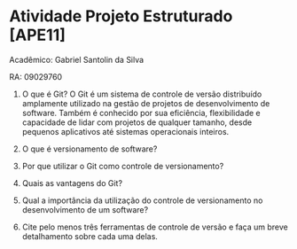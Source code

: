 # Atividade Projeto Estruturado [APE11]

Acadêmico: Gabriel Santolin da Silva

RA: 09029760

1. O que é Git?
O Git é um sistema de controle de versão distribuído amplamente utilizado na gestão de projetos de desenvolvimento de software. Também é conhecido por sua eficiência, flexibilidade e capacidade de lidar com projetos de qualquer tamanho, desde pequenos aplicativos até sistemas operacionais inteiros.

2. O que é versionamento de software?

3. Por que utilizar o Git como controle de versionamento?

4. Quais as vantagens do Git?

5. Qual a importância da utilização do controle de versionamento no desenvolvimento de um software?

6. Cite pelo menos três ferramentas de controle de versão e faça um breve detalhamento sobre cada uma delas.